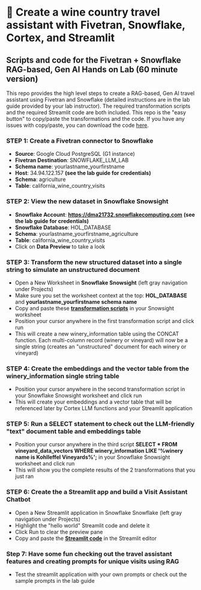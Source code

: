 # :wine_glass: Create a wine country travel assistant with Fivetran, Snowflake, Cortex, and Streamlit
## Scripts and code for the Fivetran + Snowflake RAG-based, Gen AI Hands on Lab (60 minute version)

This repo provides the high level steps to create a RAG-based, Gen AI travel assistant using Fivetran and Snowflake (detailed instructions are in the lab guide provided by your lab instructor). The required transformation scripts and the required Streamlit code are both included. This repo is the "easy button" to copy/paste the transformations and the code. If you have any issues with copy/paste, you can download the code [here](https://github.com/kellykohlleffel/genai-rag-snowflake/archive/refs/heads/main.zip).

### STEP 1: Create a Fivetran connector to Snowflake

* **Source**: Google Cloud PostgreSQL (G1 instance)
* **Fivetran Destination**: SNOWFLAKE_LLM_LAB
* **Schema name**: yourlastname_yourfirstname 
* **Host**: 34.94.122.157 **(see the lab guide for credentials)**
* **Schema**: agriculture
* **Table**: california_wine_country_visits

### STEP 2: View the new dataset in Snowflake Snowsight

* **Snowflake Account**: **https://dma21732.snowflakecomputing.com** **(see the lab guide for credentials)**
* **Snowflake Database**: HOL_DATABASE
* **Schema**: yourlastname_yourfirstname_agriculture 
* **Table**: california_wine_country_visits
* Click on **Data Preview** to take a look

### STEP 3: Transform the new structured dataset into a single string to simulate an unstructured document
* Open a New Worksheet in **Snowflake Snowsight** (left gray navigation under Projects)
* Make sure you set the worksheet context at the top: **HOL_DATABASE** and **yourlastname_yourfirstname schema name**
* Copy and paste these [**transformation scripts**](01-transformations.sql) in your Snowsight worksheet 
* Position your cursor anywhere in the first transformation script and click run
* This will create a new winery_information table using the CONCAT function. Each multi-column record (winery or vineyard) will now be a single string (creates an "unstructured" document for each winery or vineyard)

### STEP 4: Create the embeddings and the vector table from the winery_information single string table
* Position your cursor anywhere in the second transformation script in your Snowflake Snowsight worksheet and click run
* This will create your embeddings and a vector table that will be referenced later by Cortex LLM functions and your Streamlit application

### STEP 5: Run a SELECT statement to check out the LLM-friendly "text" document table and embeddings table
* Position your cursor anywhere in the third script **SELECT * FROM vineyard_data_vectors WHERE winery_information LIKE '%winery name is Kohlleffel Vineyards%';** in your Snowflake Snowsight worksheet and click run
* This will show you the complete results of the 2 transformations that you just ran

### STEP 6: Create the a Streamlit app and build a Visit Assistant Chatbot
* Open a New Streamlit application in Snowflake Snowflake (left gray navigation under Projects)
* Highlight the "hello world" Streamlit code and delete it
* Click Run to clear the preview pane
* Copy and paste the [**Streamlit code**](02-streamlit-code.py) in the Streamlit editor

### Step 7: Have some fun checking out the travel assistant features and creating prompts for unique visits using RAG
* Test the streamlit application with your own prompts or check out the sample prompts in the lab guide
